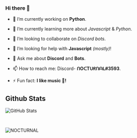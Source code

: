 ### Hi there 👋
<!-- And My first project which I have done on my own in GitHub!! 🤣 -->

* 🔭 I’m currently working on **Python**.
- 🌱 I’m currently learning more about *Javascript* & *Python*.
* 👯 I’m looking to collaborate on *Discord bots*.
- 🤔 I’m looking for help with **Javascript** *(mostly)*!
* 💬 Ask me about **Discord** and **Bots**.
- 📫 How to reach me: Discord- **ᑎOᑕTᑌᖇᑎᗩᒪ#3593**.
* ⚡ Fun fact: **I like music :musical_note:!**


## Github Stats

<p>
<img alt="GitHub Stats" src="https://github-readme-stats-codestackr.vercel.app/api?username=NOCTURNAL03&show_icons=true&hide_border=true&theme=dark"></img>
</p>
<br>
<p>
<img src="http://github-readme-streak-stats.herokuapp.com/?user=NOCTURNAL03&hide_border=true&theme=dark" alt="NOCTURNAL"></img>
</p>
<br>
<!--
Get this shit out when I'm actually ready to create! So awesome projects!
<p> 
<img src="https://github-readme-stats.vercel.app/api/top-langs/?username=NOCTURNAL03&layout=compact&hide_border=true&theme=dark" alt="Most used languages"></img>
</p>
<br> 
Special thank's to [Anuraghazra](https://github.com/anuraghazra/github-readme-stats) For this cool stats API!! -->

